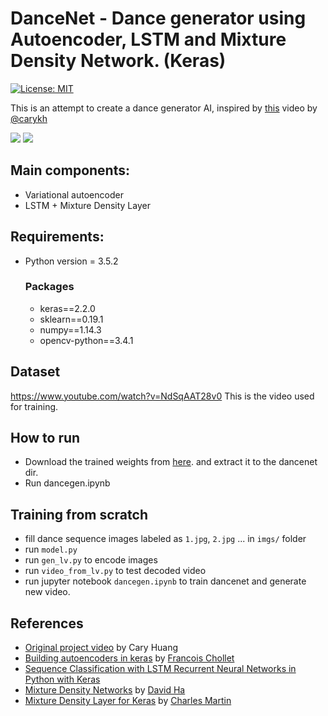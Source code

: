 # DanceNet - Dance generator using Autoencoder, LSTM and Mixture Density Network. (Keras)

[![License: MIT](https://img.shields.io/badge/License-MIT-yellow.svg)](https://github.com/jsn5/dancenet/blob/master/LICENSE)

This is an attempt to create a dance generator AI, inspired by [this](https://www.youtube.com/watch?v=Sc7RiNgHHaE&t=9s) video by [@carykh](https://twitter.com/realCarykh)


![](https://github.com/jsn5/dancenet/blob/master/demo.gif ) ![](https://github.com/jsn5/dancenet/blob/master/demo2.gif )

## Main components:

* Variational autoencoder
* LSTM + Mixture Density Layer

## Requirements:

* Python version = 3.5.2

  ### Packages
  * keras==2.2.0
  * sklearn==0.19.1
  * numpy==1.14.3
  * opencv-python==3.4.1

## Dataset

https://www.youtube.com/watch?v=NdSqAAT28v0
This is the video used for training.


## How to run

* Download the trained weights from [here](https://drive.google.com/file/d/1LWtERyPAzYeZjL816gBoLyQdC2MDK961/view?usp=sharing). and extract it to the dancenet dir.
* Run dancegen.ipynb

## Training from scratch

* fill dance sequence images labeled as `1.jpg`, `2.jpg` ... in `imgs/` folder
* run `model.py`
* run `gen_lv.py` to encode images
* run `video_from_lv.py` to test decoded video
* run  jupyter notebook `dancegen.ipynb` to train dancenet and generate new video.

## References

* [Original project video](https://www.youtube.com/watch?v=Sc7RiNgHHaE&t=9s) by Cary Huang
* [Building autoencoders in keras](https://blog.keras.io/building-autoencoders-in-keras.html) by [Francois Chollet](https://twitter.com/fchollet)
* [Sequence Classification with LSTM Recurrent Neural Networks in Python with Keras](https://machinelearningmastery.com/sequence-classification-lstm-recurrent-neural-networks-python-keras/)
* [Mixture Density Networks](http://blog.otoro.net/2015/06/14/mixture-density-networks/) by [David Ha](https://twitter.com/hardmaru)
* [Mixture Density Layer for Keras](https://github.com/cpmpercussion/keras-mdn-layer) by [Charles Martin](https://github.com/cpmpercussion/)
 
